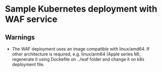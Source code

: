# Sample Kubernetes deployment with WAF service

## Warnings

* The WAF deployment uses an image compatible with linux/amd64. If other architecture is required, e.g. linux/arm64 (Apple series M), regenerate it using Dockefile on ../waf folder and change it on k8s deployment file.
